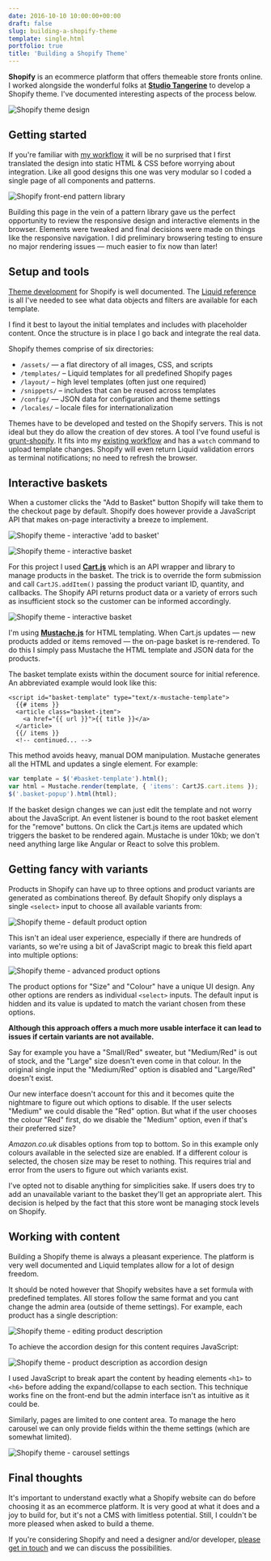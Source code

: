 ```yaml
---
date: 2016-10-10 10:00:00+00:00
draft: false
slug: building-a-shopify-theme
template: single.html
portfolio: true
title: 'Building a Shopify Theme'
---
```


**Shopify** is an ecommerce platform that offers themeable store fronts online. I worked alongside the wonderful folks at [**Studio Tangerine**](http://studiotangerine.co.uk/) to develop a Shopify theme. I've documented interesting aspects of the process below.

![Shopify theme design](/images/blog/2016/shopifytheme-homepage-design.png)

## Getting started

If you're familiar with [my workflow](/2016/07/14/building-a-wordpress-theme/) it will be no surprised that I first translated the design into static HTML & CSS before worrying about integration. Like all good designs this one was very modular so I coded a single page of all components and patterns.

![Shopify front-end pattern library](/images/blog/2016/shopifytheme-pattern-library.png)

Building this page in the vein of a pattern library gave us the perfect opportunity to review the responsive design and interactive elements in the browser. Elements were tweaked and final decisions were made on things like the responsive navigation. I did preliminary browsering testing to ensure no major rendering issues — much easier to fix now than later!

## Setup and tools

[Theme development](https://help.shopify.com/themes/development/templates) for Shopify is well documented. The [Liquid reference](https://help.shopify.com/themes/liquid) is all I've needed to see what data objects and filters are available for each template.

I find it best to layout the initial templates and includes with placeholder content. Once the structure is in place I go back and integrate the real data.

Shopify themes comprise of six directories:

* `/assets/` — a flat directory of all images, CSS, and scripts
* `/templates/` – Liquid templates for all predefined Shopify pages
* `/layout/` – high level templates (often just one required)
* `/snippets/` – includes that can be reused across templates
* `/config/` — JSON data for configuration and theme settings
* `/locales/` – locale files for internationalization

Themes have to be developed and tested on the Shopify servers. This is not ideal but they do allow the creation of dev stores. A tool I've found useful is [grunt-shopify](https://github.com/wilr/grunt-shopify). It fits into my [existing workflow](/2016/07/12/new-origins/) and has a `watch` command to upload template changes. Shopify will even return Liquid validation errors as terminal notifications; no need to refresh the browser.

## Interactive baskets

When a customer clicks the "Add to Basket" button Shopify will take them to the checkout page by default. Shopify does however provide a JavaScript API that makes on-page interactivity a breeze to implement.

![Shopify theme - interactive 'add to basket'](/images/blog/2016/shopifytheme-addtobasket.gif)

![Shopify theme - interactive basket](/images/blog/2016/shopifytheme-basket.gif)

For this project I used [**Cart.js**](https://cartjs.org/) which is an API wrapper and library to manage products in the basket. The trick is to override the form submission and call `CartJS.addItem()` passing the product variant ID, quantity, and callbacks. The Shopify API returns product data or a variety of errors such as insufficient stock so the customer can be informed accordingly.

![Shopify theme - interactive basket](/images/blog/2016/shopifytheme-basket.png)

I'm using [**Mustache.js**](https://github.com/janl/mustache.js) for HTML templating. When Cart.js updates — new products added or items removed — the on-page basket is re-rendered. To do this I simply pass Mustache the HTML template and JSON data for the products.

The basket template exists within the document source for initial reference. An abbreviated example would look like this:

```markup
<script id="basket-template" type="text/x-mustache-template">
  {{# items }}
  <article class="basket-item">
    <a href="{{ url }}">{{ title }}</a>
  </article>
  {{/ items }}
  <!-- continued... -->
```

This method avoids heavy, manual DOM manipulation. Mustache generates all the HTML and updates a single element. For example:

```javascript
var template = $('#basket-template').html();
var html = Mustache.render(template, { 'items': CartJS.cart.items });
$('.basket-popup').html(html);
```

If the basket design changes we can just edit the template and not worry about the JavaScript. An event listener is bound to the root basket element for the "remove" buttons. On click the Cart.js items are updated which triggers the basket to be rendered again. Mustache is under 10kb; we don't need anything large like Angular or React to solve this problem.

## Getting fancy with variants

Products in Shopify can have up to three options and product variants are generated as combinations thereof. By default Shopify only displays a single `<select>` input to choose all available variants from:

![Shopify theme - default product option](/images/blog/2016/shopifytheme-product-options-1.png)

This isn't an ideal user experience, especially if there are hundreds of variants, so we're using a bit of JavaScript magic to break this field apart into multiple options:

![Shopify theme - advanced product options](/images/blog/2016/shopifytheme-product-options-2.png)

The product options for "Size" and "Colour" have a unique UI design. Any other options are renders as individual `<select>` inputs. The default input is hidden and its value is updated to match the variant chosen from these options.

**Although this approach offers a much more usable interface it can lead to issues if certain variants are not available.**

Say for example you have a "Small/Red" sweater, but "Medium/Red" is out of stock, and the "Large" size doesn't even come in that colour. In the original single input the "Medium/Red" option is disabled and "Large/Red" doesn't exist.

Our new interface doesn't account for this and it becomes quite the nightmare to figure out which options to disable. If the user selects "Medium" we could disable the "Red" option. But what if the user chooses the colour "Red" first, do we disable the "Medium" option, even if that's their preferred size?

*Amazon.co.uk* disables options from top to bottom. So in this example only colours available in the selected size are enabled. If a different colour is selected, the chosen size may be reset to nothing. This requires trial and error from the users to figure out which variants exist.

I've opted not to disable anything for simplicities sake. If users does try to add an unavailable variant to the basket they'll get an appropriate alert. This decision is helped by the fact that this store wont be managing stock levels on Shopify.

## Working with content

Building a Shopify theme is always a pleasant experience. The platform is very well documented and Liquid templates allow for a lot of design freedom.

It should be noted however that Shopify websites have a set formula with predefined templates. All stores follow the same format and you cant change the admin area (outside of theme settings). For example, each product has a single description:

![Shopify theme - editing product description](/images/blog/2016/shopifytheme-product-edit.png)

To achieve the accordion design for this content requires JavaScript:

![Shopify theme - product description as accordion design](/images/blog/2016/shopifytheme-product-description.png)

I used JavaScript to break apart the content by heading elements `<h1>` to `<h6>` before adding the expand/collapse to each section. This technique works fine on the front-end but the admin interface isn't as intuitive as it could be.

Similarly, pages are limited to one content area. To manage the hero carousel we can only provide fields within the theme settings (which are somewhat limited).

![Shopify theme - carousel settings](/images/blog/2016/shopifytheme-carousel-edit.png)

## Final thoughts

It's important to understand exactly what a Shopify website can do before choosing it as an ecommerce platform. It is very good at what it does and a joy to build for, but it's not a CMS with limitless potential. Still, I couldn't be more pleased when asked to build a theme.

If you're considering Shopify and need a designer and/or developer, [please get in touch](/contact/) and we can discuss the possibilities.
